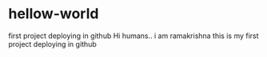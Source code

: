 # hellow-world
first project deploying in github
Hi humans..
 i am ramakrishna this is my first project deploying in github
 
